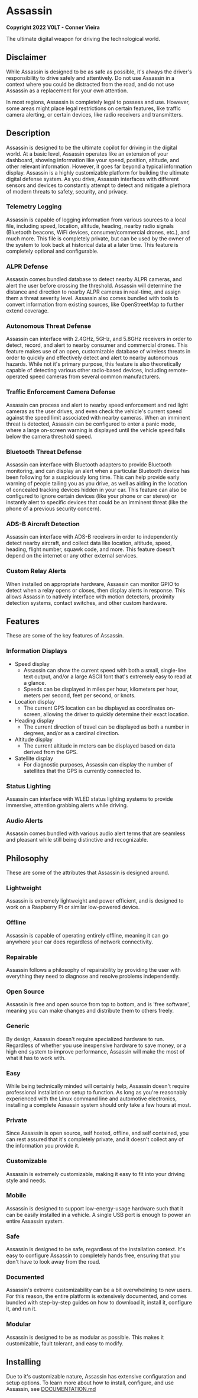 # Assassin

**Copyright 2022 V0LT - Conner Vieira**

The ultimate digital weapon for driving the technological world.


## Disclaimer

While Assassin is designed to be as safe as possible, it's always the driver's responsibility to drive safely and attentively. Do not use Assassin in a context where you could be distracted from the road, and do not use Assassin as a replacement for your own attention.

In most regions, Assassin is completely legal to possess and use. However, some areas might place legal restrictions on certain features, like traffic camera alerting, or certain devices, like radio receivers and transmitters.


## Description

Assassin is designed to be the ultimate copilot for driving in the digital world. At a basic level, Assassin operates like an extension of your dashboard, showing information like your speed, position, altitude, and other relevant information. However, it goes far beyond a typical information display. Assassin is a highly customizable platform for building the ultimate digital defense system. As you drive, Assassin interfaces with different sensors and devices to constantly attempt to detect and mitigate a plethora of modern threats to safety, security, and privacy.


### Telemetry Logging

Assassin is capable of logging information from various sources to a local file, including speed, location, altitude, heading, nearby radio signals (Bluetooth beacons, WiFi devices, consumer/commercial drones, etc.), and much more. This file is completely private, but can be used by the owner of the system to look back at historical data at a later time. This feature is completely optional and configurable.


### ALPR Defense

Assassin comes bundled database to detect nearby ALPR cameras, and alert the user before crossing the threshold. Assassin will determine the distance and direction to nearby ALPR cameras in real-time, and assign them a threat severity level. Assassin also comes bundled with tools to convert information from existing sources, like OpenStreetMap to further extend coverage.


### Autonomous Threat Defense

Assassin can interface with 2.4GHz, 5GHz, and 5.8GHz receivers in order to detect, record, and alert to nearby consumer and commercial drones. This feature makes use of an open, customizable database of wireless threats in order to quickly and effectively detect and alert to nearby autonomous hazards. While not it's primary purpose, this feature is also theoretically capable of detecting various other radio-based devices, including remote-operated speed cameras from several common manufacturers.


### Traffic Enforcement Camera Defense

Assassin can process and alert to nearby speed enforcement and red light cameras as the user drives, and even check the vehicle's current speed against the speed limit associated with nearby cameras. When an imminent threat is detected, Assassin can be configured to enter a panic mode, where a large on-screen warning is displayed until the vehicle speed falls below the camera threshold speed.


### Bluetooth Threat Defense

Assassin can interface with Bluetooth adapters to provide Bluetooth monitoring, and can display an alert when a particular Bluetooth device has been following for a suspiciously long time. This can help provide early warning of people tailing you as you drive, as well as aiding in the location of concealed tracking devices hidden in your car. This feature can also be configured to ignore certain devices (like your phone or car stereo) or instantly alert to specific devices that could be an imminent threat (like the phone of a previous security concern).


### ADS-B Aircraft Detection

Assassin can interface with ADS-B receivers in order to independently detect nearby aircraft, and collect data like location, altitude, speed, heading, flight number, squawk code, and more. This feature doesn't depend on the internet or any other external services.


### Custom Relay Alerts

When installed on appropriate hardware, Assassin can monitor GPIO to detect when a relay opens or closes, then display alerts in response. This allows Assassin to natively interface with motion detectors, proximity detection systems, contact switches, and other custom hardware.


## Features

These are some of the key features of Assassin.

### Information Displays

- Speed display
    - Assassin can show the current speed with both a small, single-line text output, and/or a large ASCII font that's extremely easy to read at a glance.
    - Speeds can be displayed in miles per hour, kilometers per hour, meters per second, feet per second, or knots.
- Location display
    - The current GPS location can be displayed as coordinates on-screen, allowing the driver to quickly determine their exact location.
- Heading display
    - The current direction of travel can be displayed as both a number in degrees, and/or as a cardinal direction.
- Altitude display
    - The current altitude in meters can be displayed based on data derived from the GPS.
- Satellite display
    - For diagnostic purposes, Assassin can display the number of satellites that the GPS is currently connected to.

### Status Lighting

Assassin can interface with WLED status lighting systems to provide immersive, attention grabbing alerts while driving.

### Audio Alerts

Assassin comes bundled with various audio alert terms that are seamless and pleasant while still being distinctive and recognizable.


## Philosophy

These are some of the attributes that Assassin is designed around.

### Lightweight

Assassin is extremely lightweight and power efficient, and is designed to work on a Raspberry Pi or similar low-powered device.

### Offline

Assassin is capable of operating entirely offline, meaning it can go anywhere your car does regardless of network connectivity.

### Repairable

Assassin follows a philosophy of repairability by providing the user with everything they need to diagnose and resolve problems independently.

### Open Source

Assassin is free and open source from top to bottom, and is 'free software', meaning you can make changes and distribute them to others freely.

### Generic

By design, Assassin doesn't require specialized hardware to run. Regardless of whether you use inexpensive hardware to save money, or a high end system to improve performance, Assassin will make the most of what it has to work with.

### Easy

While being technically minded will certainly help, Assassin doesn't require professional installation or setup to function. As long as you're reasonably experienced with the Linux command line and automotive electronics, installing a complete Assassin system should only take a few hours at most.

### Private

Since Assassin is open source, self hosted, offline, and self contained, you can rest assured that it's completely private, and it doesn't collect any of the information you provide it.

### Customizable

Assassin is extremely customizable, making it easy to fit into your driving style and needs.

### Mobile

Assassin is designed to support low-energy-usage hardware such that it can be easily installed in a vehicle. A single USB port is enough to power an entire Assassin system.

### Safe

Assassin is designed to be safe, regardless of the installation context. It's easy to configure Assassin to completely hands free, ensuring that you don't have to look away from the road.

### Documented

Assassin's extreme customizability can be a bit overwhelming to new users. For this reason, the entire platform is extensively documented, and comes bundled with step-by-step guides on how to download it, install it, configure it, and run it.

### Modular

Assassin is designed to be as modular as possible. This makes it customizable, fault tolerant, and easy to modify.


## Installing

Due to it's customizable nature, Assassin has extensive configuration and setup options. To learn more about how to install, configure, and use Assassin, see [DOCUMENTATION.md](DOCUMENTATION.md)
